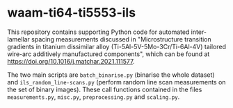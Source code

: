 # waam-ti64-ti5553-ils

This repository contains supporting Python code for automated inter-lamellar spacing measurements discussed in
"Microstructure transition gradients in titanium dissimilar alloy (Ti-5Al-5V-5Mo-3Cr/Ti-6Al-4V) tailored wire-arc
additively manufactured components", which can be found at <https://doi.org/10.1016/j.matchar.2021.111577>.

The two main scripts are ```batch_binarise.py``` (binarise the whole dataset) and ```ils_random_line-scans.py```
(perform random line scan measurements on the set of binary images). These call functions contained in the files
```measurements.py```, ```misc.py```, ```preprocessing.py``` and ```scaling.py```.
